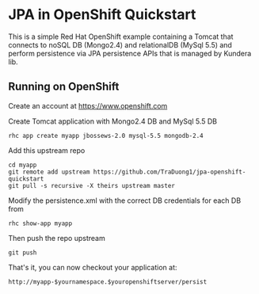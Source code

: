 JPA in OpenShift Quickstart
===============================

This is a simple Red Hat OpenShift example containing a Tomcat that 
connects to noSQL DB (Mongo2.4) and relationalDB (MySql 5.5)
and perform persistence via JPA persistence APIs that is managed by Kundera lib.


Running on OpenShift
----------------------------

Create an account at https://www.openshift.com

Create Tomcat application with Mongo2.4 DB and MySql 5.5 DB

    rhc app create myapp jbossews-2.0 mysql-5.5 mongodb-2.4

Add this upstream repo

    cd myapp
    git remote add upstream https://github.com/TraDuong1/jpa-openshift-quickstart
    git pull -s recursive -X theirs upstream master

Modify the persistence.xml with the correct DB credentials for each DB from

    rhc show-app myapp

Then push the repo upstream

    git push

That's it, you can now checkout your application at:

    http://myapp-$yournamespace.$youropenshiftserver/persist



